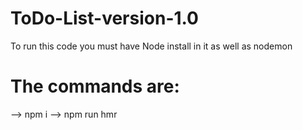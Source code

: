 # ToDo-List-version-1.0
To run this code you must have Node install in it as well as nodemon
# The commands are:
--> npm i
--> npm run hmr
